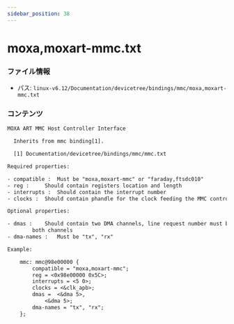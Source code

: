```yaml
---
sidebar_position: 38
---
```

# moxa,moxart-mmc.txt

### ファイル情報

- パス: `linux-v6.12/Documentation/devicetree/bindings/mmc/moxa,moxart-mmc.txt`

### コンテンツ

```txt
MOXA ART MMC Host Controller Interface

  Inherits from mmc binding[1].

  [1] Documentation/devicetree/bindings/mmc/mmc.txt

Required properties:

- compatible :	Must be "moxa,moxart-mmc" or "faraday,ftsdc010"
- reg :		Should contain registers location and length
- interrupts :	Should contain the interrupt number
- clocks :	Should contain phandle for the clock feeding the MMC controller

Optional properties:

- dmas :	Should contain two DMA channels, line request number must be 5 for
		both channels
- dma-names :	Must be "tx", "rx"

Example:

	mmc: mmc@98e00000 {
		compatible = "moxa,moxart-mmc";
		reg = <0x98e00000 0x5C>;
		interrupts = <5 0>;
		clocks = <&clk_apb>;
		dmas =  <&dma 5>,
			<&dma 5>;
		dma-names = "tx", "rx";
	};

```
